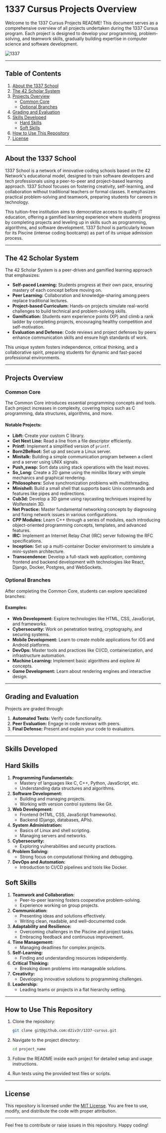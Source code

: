 # 1337 Cursus Projects Overview

Welcome to the 1337 Cursus Projects README! This document serves as a comprehensive overview of all projects undertaken during the 1337 Cursus program. Each project is designed to develop your programming, problem-solving, and teamwork skills, gradually building expertise in computer science and software development.

<img src="1337.jfif" alt="1337" >

---

## Table of Contents

1. [About the 1337 School](#about-the-1337-School)
2. [The 42 Scholar System](#the-42-scholar-system)
3. [Projects Overview](#projects-overview)
   - [Common Core](#common-core)
   - [Optional Branches](#optional-branches)
4. [Grading and Evaluation](#grading-and-evaluation)
5. [Skills Developed](#skills-developed)
   - [Hard Skills](#Hard-skills)
   - [Soft Skills](#Soft-skills)
6. [How to Use This Repository](#how-to-use-this-repository)
7. [License](#license)

---

## About the 1337 School

1337 School is a network of innovative coding schools based on the 42 Network's educational model, designed to train software developers and tech professionals using a peer-to-peer and project-based learning approach. 1337 School focuses on fostering creativity, self-learning, and collaboration without traditional teachers or formal classes. It emphasizes practical problem-solving and teamwork, preparing students for careers in technology.

This tuition-free institution aims to democratize access to quality IT education, offering a gamified learning experience where students progress by completing projects and leveling up in skills such as programming, algorithms, and software development. 1337 School is particularly known for its Piscine (intense coding bootcamp) as part of its unique admission process.

---

## The 42 Scholar System

The 42 Scholar System is a peer-driven and gamified learning approach that emphasizes:

- **Self-paced Learning:** Students progress at their own pace, ensuring mastery of each concept before moving on.
- **Peer Learning:** Collaboration and knowledge-sharing among peers replace traditional lectures.
- **Project-based Curriculum:** Hands-on projects simulate real-world challenges to build technical and problem-solving skills.
- **Gamification:** Students earn experience points (XP) and climb a rank ladder by completing projects, encouraging healthy competition and self-motivation.
- **Evaluation and Defense:** Code reviews and project defenses by peers enhance communication skills and ensure high standards of work.

This unique system fosters independence, critical thinking, and a collaborative spirit, preparing students for dynamic and fast-paced professional environments.

---

## Projects Overview

### Common Core

The Common Core introduces essential programming concepts and tools. Each project increases in complexity, covering topics such as C programming, data structures, algorithms, and more.

#### Notable Projects:

- **Libft:** Create your custom C library.
- **Get Next Line:** Read a line from a file descriptor efficiently.
- **Printf:** Implement a simplified version of `printf`.
- **Born2BeRoot:** Set up and secure a Linux server.
- **Minitalk:** Building a simple communication program between a client and a server using UNIX signals.
- **Push_swap:** Sort data using stack operations with the least moves.
- **So_Long:** Create a 2D game using the minilibx library with simple mechanics and graphical rendering.
- **Philosophers:** Solve synchronization problems with multithreading.
- **Minishell:** Build a small shell that supports basic Unix commands and features like pipes and redirections.
- **Cub3d:** Develop a 3D game using raycasting techniques inspired by Wolfenstein 3D.
- **Net Practice:** Master fundamental networking concepts by diagnosing and fixing network issues in various configurations.
- **CPP Modules:** Learn C++ through a series of modules, each introducing object-oriented programming concepts, templates, and advanced features.
- **IRC:** Implement an Internet Relay Chat (IRC) server following the RFC specifications.
- **Inception:** Set up a multi-container Docker environment to simulate a mini-system architecture.
- **Transcendence:** Develop a full-stack web application, combining frontend and backend development with technologies like React, Django, Docker, Postgres, and WebSockets.

### Optional Branches

After completing the Common Core, students can explore specialized branches:

#### Examples:

- **Web Development:** Explore technologies like HTML, CSS, JavaScript, and frameworks.
- **Cybersecurity:** Work on penetration testing, cryptography, and securing systems.
- **Mobile Development:** Learn to create mobile applications for iOS and Android platforms.
- **DevOps:** Master tools and practices like CI/CD, containerization, and infrastructure automation.
- **Machine Learning:** Implement basic algorithms and explore AI concepts.
- **Game Development:** Learn about rendering engines and interactive design.

---

## Grading and Evaluation

Projects are graded through:

1. **Automated Tests:** Verify code functionality.
2. **Peer Evaluation:** Engage in code reviews with peers.
3. **Final Defense:** Present and explain your code to evaluators.

---

## Skills Developed

## **Hard Skills**
1. **Programming Fundamentals:**
   - Mastery of languages like C, C++, Python, JavaScript, etc.
   - Understanding data structures and algorithms.
2. **Software Development:**
   - Building and managing projects.
   - Working with version control systems like Git.
3. **Web Development:**
   - Frontend (HTML, CSS, JavaScript frameworks).
   - Backend (Django, databases, APIs).
4. **System Administration:**
   - Basics of Linux and shell scripting.
   - Managing servers and networks.
5. **Cybersecurity:**
   - Exploring vulnerabilities and security practices.
6. **Problem Solving:**
   - Strong focus on computational thinking and debugging.
7. **DevOps and Automation:**
   - Introduction to CI/CD pipelines and tools like Docker.

## **Soft Skills**
1. **Teamwork and Collaboration:**
   - Peer-to-peer learning fosters cooperative problem-solving.
   - Experience working on group projects.
2. **Communication:**
   - Presenting ideas and solutions effectively.
   - Writing clean, readable, and well-documented code.
3. **Adaptability and Resilience:**
   - Overcoming challenges in the Piscine and project tasks.
   - Embracing feedback and continuous improvement.
4. **Time Management:**
   - Managing deadlines for complex projects.
5. **Self-Learning:**
   - Finding and understanding resources independently.
6. **Critical Thinking:**
   - Breaking down problems into manageable solutions.
7. **Creativity:**
   - Developing innovative solutions to programming challenges.
8. **Leadership:**
   - Leading teams or projects in a flat hierarchy setting.

---

## How to Use This Repository

1. Clone the repository:

   ```bash
   git clone git@github.com:d2iv3r/1337-cursus.git
   ```

2. Navigate to the project directory:

   ```bash
   cd project_name
   ```

3. Follow the README inside each project for detailed setup and usage instructions.

4. Run tests using the provided test files or scripts.

---

## License

This repository is licensed under the [MIT License](LICENSE). You are free to use, modify, and distribute the code with proper attribution.

---

Feel free to contribute or raise issues in this repository. Happy coding!


